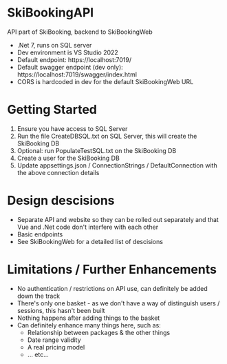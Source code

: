# SkiBookingAPI
API part of SkiBooking, backend to SkiBookingWeb
* .Net 7, runs on SQL server
* Dev environment is VS Studio 2022
* Default endpoint: https://localhost:7019/
* Default swagger endpoint (dev only): https://localhost:7019/swagger/index.html
* CORS is hardcoded in dev for the default SkiBookingWeb URL

# Getting Started
1. Ensure you have access to SQL Server
2. Run the file CreateDBSQL.txt on SQL Server, this will create the SkiBooking DB
3. Optional: run PopulateTestSQL.txt on the SkiBooking DB
4. Create a user for the SkiBooking DB
5. Update appsettings.json / ConnectionStrings / DefaultConnection with the above connection details

# Design descisions
* Separate API and website so they can be rolled out separately and that Vue and .Net code don't interfere with each other
* Basic endpoints
* See SkiBookingWeb for a detailed list of descisions

# Limitations / Further Enhancements
* No authentication / restrictions on API use, can definitely be added down the track
* There's only one basket - as we don't have a way of distinguish users / sessions, this hasn't been built
* Nothing happens after adding things to the basket
* Can definitely enhance many things here, such as:
  - Relationship between packages & the other things
  - Date range validity
  - A real pricing model
  - ... etc...
